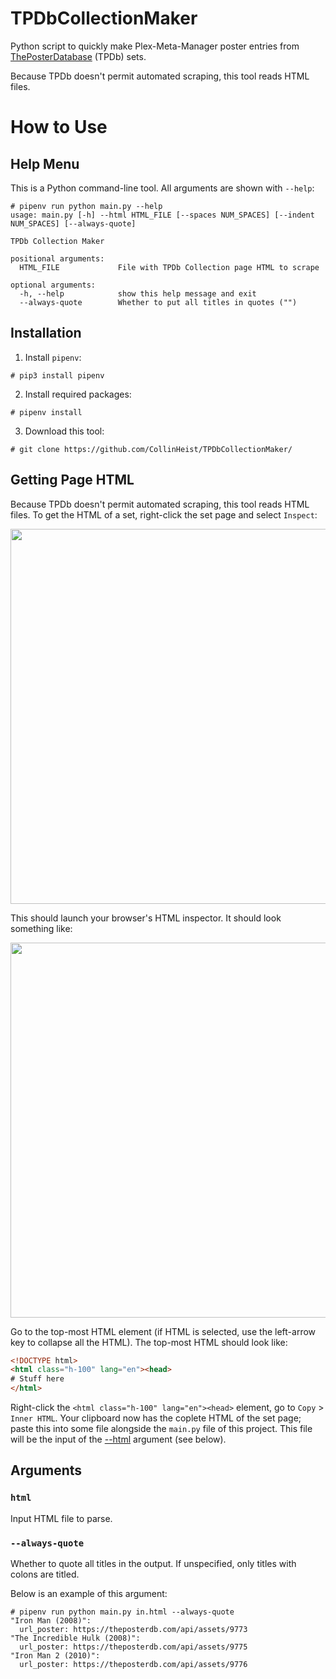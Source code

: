 # TPDbCollectionMaker
Python script to quickly make Plex-Meta-Manager poster entries from [ThePosterDatabase](https://theposterdb.com) (TPDb) sets.

Because TPDb doesn't permit automated scraping, this tool reads HTML files.

# How to Use
## Help Menu
This is a Python command-line tool. All arguments are shown with `--help`:

```console
# pipenv run python main.py --help
usage: main.py [-h] --html HTML_FILE [--spaces NUM_SPACES] [--indent NUM_SPACES] [--always-quote]

TPDb Collection Maker

positional arguments:
  HTML_FILE             File with TPDb Collection page HTML to scrape

optional arguments:
  -h, --help            show this help message and exit
  --always-quote        Whether to put all titles in quotes ("")
```

## Installation
1. Install `pipenv`:
```console
# pip3 install pipenv
```
2. Install required packages:
```console
# pipenv install
```
3. Download this tool:
```console
# git clone https://github.com/CollinHeist/TPDbCollectionMaker/
```

## Getting Page HTML
Because TPDb doesn't permit automated scraping, this tool reads HTML files. To get the HTML of a set, right-click the set page and select `Inspect`:

<img src="https://user-images.githubusercontent.com/17693271/168729610-42ac80fc-afb7-40b4-a6bd-39b3f310619c.jpg" width="600"/>

This should launch your browser's HTML inspector. It should look something like:

<img src="https://user-images.githubusercontent.com/17693271/168729837-eacfc4d8-29d3-4968-80f2-17ed164a8884.jpg" width="600"/>

Go to the top-most HTML element (if HTML is selected, use the left-arrow key to collapse all the HTML). The top-most HTML should look like:

```html
<!DOCTYPE html>
<html class="h-100" lang="en"><head>
# Stuff here
</html>
```

Right-click the `<html class="h-100" lang="en"><head>` element, go to `Copy` > `Inner HTML`. Your clipboard now has the coplete HTML of the set page; paste this into some file alongside the `main.py` file of this project. This file will be the input of the [--html](#--html---html-file) argument (see below).

## Arguments
### `html`
Input HTML file to parse.

### `--always-quote`
Whether to quote all titles in the output. If unspecified, only titles with colons are titled.

Below is an example of this argument:

```console
# pipenv run python main.py in.html --always-quote
"Iron Man (2008)":
  url_poster: https://theposterdb.com/api/assets/9773
"The Incredible Hulk (2008)":
  url_poster: https://theposterdb.com/api/assets/9775
"Iron Man 2 (2010)":
  url_poster: https://theposterdb.com/api/assets/9776
```
